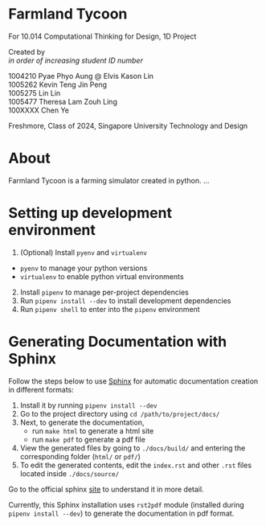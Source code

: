 # Farmland Tycoon

For 10.014 Computational Thinking for Design, 1D Project

Created by\
*in order of increasing student ID number*

1004210 Pyae Phyo Aung @ Elvis Kason Lin\
1005262 Kevin Teng Jin Peng\
1005275 Lin Lin\
1005477 Theresa Lam Zouh Ling\
100XXXX Chen Ye

Freshmore, Class of 2024, Singapore University Technology and Design

# About
Farmland Tycoon is a farming simulator created in python.
...

# Setting up development environment

1. (Optional) Install `pyenv` and `virtualenv`
  - `pyenv` to manage your python versions
  - `virtualenv` to enable python virtual environments
2. Install `pipenv` to manage per-project dependencies
3. Run `pipenv install --dev` to install development dependencies
4. Run `pipenv shell` to enter into the `pipenv` environment

# Generating Documentation with Sphinx

Follow the steps below to use [Sphinx](https://packaging.python.org/tutorials/creating-documentation/) for automatic documentation creation in different formats:

1. Install it by running `pipenv install --dev`
2. Go to the project directory using `cd /path/to/project/docs/`
3. Next, to generate the documentation, 
   * run `make html` to generate a html site
   * run `make pdf` to generate a pdf file
4. View the generated files by going to `./docs/build/` and entering the corresponding folder (`html/` or `pdf/`)
5. To edit the generated contents, edit the `index.rst` and other `.rst` files located inside `./docs/source/`

Go to the official sphinx [site](https://www.sphinx-doc.org/en/master/usage/quickstart.html) to understand it in more detail.

Currently, this Sphinx installation uses `rst2pdf` module (installed during `pipenv install --dev`) to generate the documentation in pdf format.